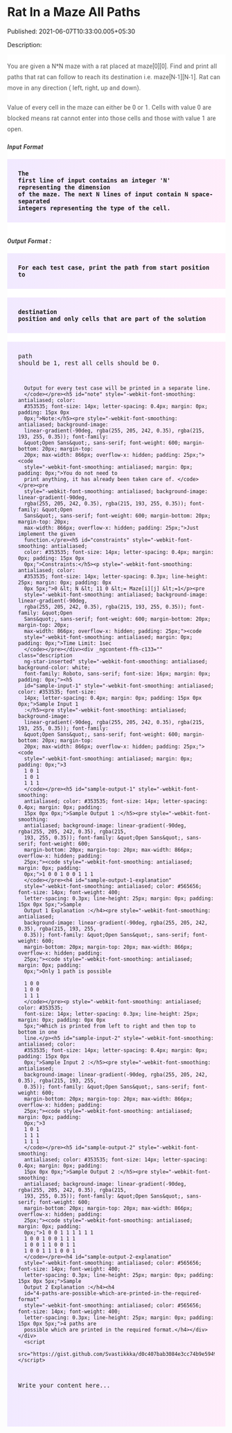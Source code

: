 # Rat In a Maze All Paths

Published: 2021-06-07T10:33:00.005+05:30

Description: 
      <h4
      id="you-are-given-a-n-n-maze-with-a-rat-placed-at-maze-0-0-find-and-print-all-paths-that-rat-can-follow-to-reach-its-destination-i-e-maze-n-1-n-1-rat-can-move-in-any-direc-tion-left-right-up-and-down"
      style="-webkit-font-smoothing: antialiased; background-color: white; color: #565656;
      font-family: Roboto, sans-serif; font-size: 14px; font-weight: 400; letter-spacing: 0.3px;
      line-height: 25px; margin: 0px; padding: 15px 0px 5px;">You are given a N*N maze with a rat
      placed at maze[0][0]. Find and print all paths that rat can follow to reach its destination
      i.e. maze[N-1][N-1]. Rat can move in any direc­tion ( left, right, up and
      down).</h4><h4
      id="value-of-every-cell-in-the-maze-can-either-be-0-or-1-cells-with-value-0-are-blocked-means-rat-can-not-enter-into-those-cells-and-those-with-value-1-are-open"
      style="-webkit-font-smoothing: antialiased; background-color: white; color: #565656;
      font-family: Roboto, sans-serif; font-size: 14px; font-weight: 400; letter-spacing: 0.3px;
      line-height: 25px; margin: 0px; padding: 15px 0px 5px;">Value of every cell in the maze can
      either be 0 or 1. Cells with value 0 are blocked means rat can­not enter into those cells and
      those with value 1 are open.</h4><div><div _ngcontent-ffh-c133=""
      class="description ng-star-inserted" style="-webkit-font-smoothing: antialiased;
      background-color: white; font-family: Roboto, sans-serif; font-size: 16px; margin: 0px;
      padding: 0px;"><h5 id="input-format" style="-webkit-font-smoothing: antialiased; color:
      #353535; font-size: 14px; letter-spacing: 0.4px; margin: 0px; padding: 15px 0px 0px;">Input
      Format</h5><pre style="-webkit-font-smoothing: antialiased; background-image:
      linear-gradient(-90deg, rgba(255, 205, 242, 0.35), rgba(215, 193, 255, 0.35)); font-family:
      &quot;Open Sans&quot;, sans-serif; font-weight: 600; margin-bottom: 20px; margin-top:
      20px; max-width: 866px; overflow-x: hidden; padding: 25px;"><code
      style="-webkit-font-smoothing: antialiased; margin: 0px; padding: 0px;">The first line of
      input contains an integer 'N' representing
      the dimension of the maze.
      The next N lines of input contain N space-separated
      integers representing the type of the cell.
      </code></pre><h5 id="output-format" style="-webkit-font-smoothing: antialiased;
      color: #353535; font-size: 14px; letter-spacing: 0.4px; margin: 0px; padding: 15px 0px
      0px;">Output Format :</h5><pre style="-webkit-font-smoothing: antialiased;
      background-image: linear-gradient(-90deg, rgba(255, 205, 242, 0.35), rgba(215, 193, 255,
      0.35)); font-family: &quot;Open Sans&quot;, sans-serif; font-weight: 600;
      margin-bottom: 20px; margin-top: 20px; max-width: 866px; overflow-x: hidden; padding:
      25px;"><code style="-webkit-font-smoothing: antialiased; margin: 0px; padding:
      0px;">For each test case, print the path from start position to
      </code></pre><pre style="-webkit-font-smoothing: antialiased; background-image:
      linear-gradient(-90deg, rgba(255, 205, 242, 0.35), rgba(215, 193, 255, 0.35)); font-family:
      &quot;Open Sans&quot;, sans-serif; font-weight: 600; margin-bottom: 20px; margin-top:
      20px; max-width: 866px; overflow-x: hidden; padding: 25px;"><code
      style="-webkit-font-smoothing: antialiased; margin: 0px; padding: 0px;">destination
      position and only cells that are part of the solution </code></pre><pre
      style="-webkit-font-smoothing: antialiased; background-image: linear-gradient(-90deg,
      rgba(255, 205, 242, 0.35), rgba(215, 193, 255, 0.35)); font-family: &quot;Open
      Sans&quot;, sans-serif; font-weight: 600; margin-bottom: 20px; margin-top: 20px;
      max-width: 866px; overflow-x: hidden; padding: 25px;"><code
      style="-webkit-font-smoothing: antialiased; margin: 0px; padding: 0px;">path should be 1,
      rest all cells should be 0.

      Output for every test case will be printed in a separate line.
      </code></pre><h5 id="note" style="-webkit-font-smoothing: antialiased; color:
      #353535; font-size: 14px; letter-spacing: 0.4px; margin: 0px; padding: 15px 0px
      0px;">Note:</h5><pre style="-webkit-font-smoothing: antialiased; background-image:
      linear-gradient(-90deg, rgba(255, 205, 242, 0.35), rgba(215, 193, 255, 0.35)); font-family:
      &quot;Open Sans&quot;, sans-serif; font-weight: 600; margin-bottom: 20px; margin-top:
      20px; max-width: 866px; overflow-x: hidden; padding: 25px;"><code
      style="-webkit-font-smoothing: antialiased; margin: 0px; padding: 0px;">You do not need to
      print anything, it has already been taken care of. </code></pre><pre
      style="-webkit-font-smoothing: antialiased; background-image: linear-gradient(-90deg,
      rgba(255, 205, 242, 0.35), rgba(215, 193, 255, 0.35)); font-family: &quot;Open
      Sans&quot;, sans-serif; font-weight: 600; margin-bottom: 20px; margin-top: 20px;
      max-width: 866px; overflow-x: hidden; padding: 25px;">Just implement the given
      function.</pre><h5 id="constraints" style="-webkit-font-smoothing: antialiased;
      color: #353535; font-size: 14px; letter-spacing: 0.4px; margin: 0px; padding: 15px 0px
      0px;">Constraints:</h5><p style="-webkit-font-smoothing: antialiased; color:
      #353535; font-size: 14px; letter-spacing: 0.3px; line-height: 25px; margin: 0px; padding: 0px
      0px 5px;">0 &lt; N &lt; 11 0 &lt;= Maze[i][j] &lt;=1</p><pre
      style="-webkit-font-smoothing: antialiased; background-image: linear-gradient(-90deg,
      rgba(255, 205, 242, 0.35), rgba(215, 193, 255, 0.35)); font-family: &quot;Open
      Sans&quot;, sans-serif; font-weight: 600; margin-bottom: 20px; margin-top: 20px;
      max-width: 866px; overflow-x: hidden; padding: 25px;"><code
      style="-webkit-font-smoothing: antialiased; margin: 0px; padding: 0px;">Time Limit: 1sec
      </code></pre></div><div _ngcontent-ffh-c133="" class="description
      ng-star-inserted" style="-webkit-font-smoothing: antialiased; background-color: white;
      font-family: Roboto, sans-serif; font-size: 16px; margin: 0px; padding: 0px;"><h5
      id="sample-input-1" style="-webkit-font-smoothing: antialiased; color: #353535; font-size:
      14px; letter-spacing: 0.4px; margin: 0px; padding: 15px 0px 0px;">Sample Input 1
      :</h5><pre style="-webkit-font-smoothing: antialiased; background-image:
      linear-gradient(-90deg, rgba(255, 205, 242, 0.35), rgba(215, 193, 255, 0.35)); font-family:
      &quot;Open Sans&quot;, sans-serif; font-weight: 600; margin-bottom: 20px; margin-top:
      20px; max-width: 866px; overflow-x: hidden; padding: 25px;"><code
      style="-webkit-font-smoothing: antialiased; margin: 0px; padding: 0px;">3
      1 0 1
      1 0 1
      1 1 1
      </code></pre><h5 id="sample-output-1" style="-webkit-font-smoothing:
      antialiased; color: #353535; font-size: 14px; letter-spacing: 0.4px; margin: 0px; padding:
      15px 0px 0px;">Sample Output 1 :</h5><pre style="-webkit-font-smoothing:
      antialiased; background-image: linear-gradient(-90deg, rgba(255, 205, 242, 0.35), rgba(215,
      193, 255, 0.35)); font-family: &quot;Open Sans&quot;, sans-serif; font-weight: 600;
      margin-bottom: 20px; margin-top: 20px; max-width: 866px; overflow-x: hidden; padding:
      25px;"><code style="-webkit-font-smoothing: antialiased; margin: 0px; padding:
      0px;">1 0 0 1 0 0 1 1 1
      </code></pre><h4 id="sample-output-1-explanation"
      style="-webkit-font-smoothing: antialiased; color: #565656; font-size: 14px; font-weight: 400;
      letter-spacing: 0.3px; line-height: 25px; margin: 0px; padding: 15px 0px 5px;">Sample
      Output 1 Explanation :</h4><pre style="-webkit-font-smoothing: antialiased;
      background-image: linear-gradient(-90deg, rgba(255, 205, 242, 0.35), rgba(215, 193, 255,
      0.35)); font-family: &quot;Open Sans&quot;, sans-serif; font-weight: 600;
      margin-bottom: 20px; margin-top: 20px; max-width: 866px; overflow-x: hidden; padding:
      25px;"><code style="-webkit-font-smoothing: antialiased; margin: 0px; padding:
      0px;">Only 1 path is possible

      1 0 0
      1 0 0
      1 1 1
      </code></pre><p style="-webkit-font-smoothing: antialiased; color: #353535;
      font-size: 14px; letter-spacing: 0.3px; line-height: 25px; margin: 0px; padding: 0px 0px
      5px;">Which is printed from left to right and then top to bottom in one
      line.</p><h5 id="sample-input-2" style="-webkit-font-smoothing: antialiased; color:
      #353535; font-size: 14px; letter-spacing: 0.4px; margin: 0px; padding: 15px 0px
      0px;">Sample Input 2 :</h5><pre style="-webkit-font-smoothing: antialiased;
      background-image: linear-gradient(-90deg, rgba(255, 205, 242, 0.35), rgba(215, 193, 255,
      0.35)); font-family: &quot;Open Sans&quot;, sans-serif; font-weight: 600;
      margin-bottom: 20px; margin-top: 20px; max-width: 866px; overflow-x: hidden; padding:
      25px;"><code style="-webkit-font-smoothing: antialiased; margin: 0px; padding:
      0px;">3
      1 0 1
      1 1 1
      1 1 1
      </code></pre><h5 id="sample-output-2" style="-webkit-font-smoothing:
      antialiased; color: #353535; font-size: 14px; letter-spacing: 0.4px; margin: 0px; padding:
      15px 0px 0px;">Sample Output 2 :</h5><pre style="-webkit-font-smoothing:
      antialiased; background-image: linear-gradient(-90deg, rgba(255, 205, 242, 0.35), rgba(215,
      193, 255, 0.35)); font-family: &quot;Open Sans&quot;, sans-serif; font-weight: 600;
      margin-bottom: 20px; margin-top: 20px; max-width: 866px; overflow-x: hidden; padding:
      25px;"><code style="-webkit-font-smoothing: antialiased; margin: 0px; padding:
      0px;">1 0 0 1 1 1 1 1 1
      1 0 0 1 0 0 1 1 1
      1 0 0 1 1 0 0 1 1
      1 0 0 1 1 1 0 0 1
      </code></pre><h4 id="sample-output-2-explanation"
      style="-webkit-font-smoothing: antialiased; color: #565656; font-size: 14px; font-weight: 400;
      letter-spacing: 0.3px; line-height: 25px; margin: 0px; padding: 15px 0px 5px;">Sample
      Output 2 Explanation :</h4><h4
      id="4-paths-are-possible-which-are-printed-in-the-required-format"
      style="-webkit-font-smoothing: antialiased; color: #565656; font-size: 14px; font-weight: 400;
      letter-spacing: 0.3px; line-height: 25px; margin: 0px; padding: 15px 0px 5px;">4 paths are
      possible which are printed in the required format.</h4></div></div>
      <script
      src="https://gist.github.com/Svastikkka/d0c407bab3084e3cc74b9e594992fee7.js"></script>

Write your content here...